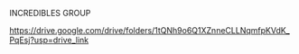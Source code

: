 INCREDIBLES GROUP

https://drive.google.com/drive/folders/1tQNh9o6Q1XZnneCLLNqmfpKVdK_PqEsj?usp=drive_link
